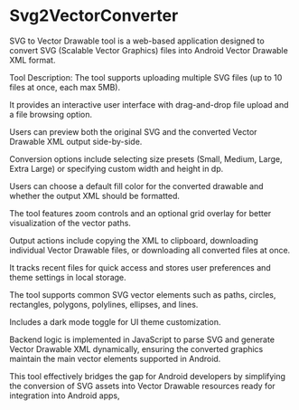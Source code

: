# Svg2VectorConverter
SVG to Vector Drawable tool is a web-based application designed to convert SVG (Scalable Vector Graphics) files into Android Vector Drawable XML format.

Tool Description: The tool supports uploading multiple SVG files (up to 10 files at once, each max 5MB).

It provides an interactive user interface with drag-and-drop file upload and a file browsing option.

Users can preview both the original SVG and the converted Vector Drawable XML output side-by-side.

Conversion options include selecting size presets (Small, Medium, Large, Extra Large) or specifying custom width and height in dp.

Users can choose a default fill color for the converted drawable and whether the output XML should be formatted.

The tool features zoom controls and an optional grid overlay for better visualization of the vector paths.

Output actions include copying the XML to clipboard, downloading individual Vector Drawable files, or downloading all converted files at once.

It tracks recent files for quick access and stores user preferences and theme settings in local storage.

The tool supports common SVG vector elements such as paths, circles, rectangles, polygons, polylines, ellipses, and lines.

Includes a dark mode toggle for UI theme customization.

Backend logic is implemented in JavaScript to parse SVG and generate Vector Drawable XML dynamically, ensuring the converted graphics maintain the main vector elements supported in Android.

This tool effectively bridges the gap for Android developers by simplifying the conversion of SVG assets into Vector Drawable resources ready for integration into Android apps,
